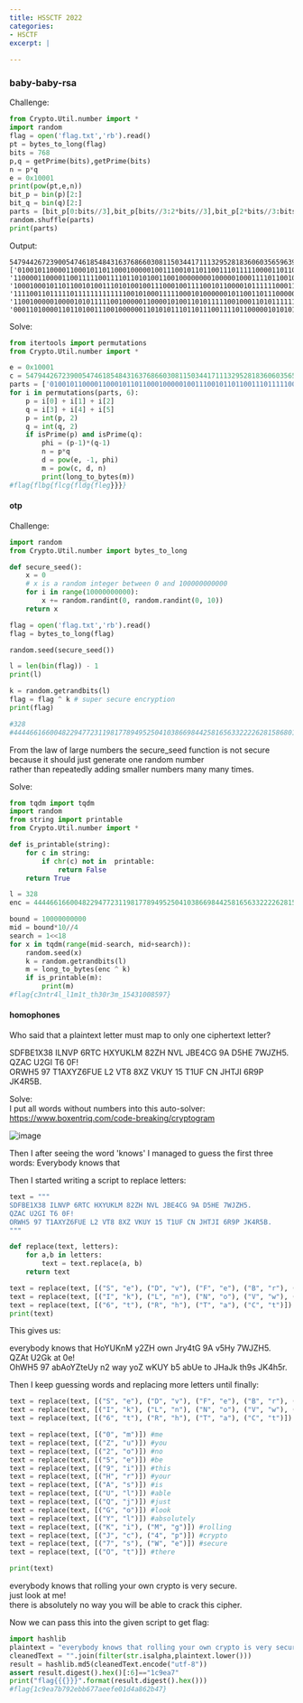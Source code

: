 ```yaml
---
title: HSSCTF 2022
categories:
- HSCTF
excerpt: |
  
---
```


### baby-baby-rsa

Challenge:

```python
from Crypto.Util.number import *
import random
flag = open('flag.txt','rb').read()
pt = bytes_to_long(flag)
bits = 768
p,q = getPrime(bits),getPrime(bits)
n = p*q
e = 0x10001
print(pow(pt,e,n))
bit_p = bin(p)[2:]
bit_q = bin(q)[2:]
parts = [bit_p[0:bits//3],bit_p[bits//3:2*bits//3],bit_p[2*bits//3:bits],bit_q[0:bits//3],bit_q[bits//3:2*bits//3],bit_q[2*bits//3:bits]]
random.shuffle(parts)
print(parts)
```

Output:

```
54794426723900547461854843163768660308115034417111329528183606035659639395104723918632912086419836023341428265596988959206660015436864401403237748771765948022232575597127381504670391300908215025163138869313954305720403722718214862988965792884236612959443476803344992121865817757791519151566895512058656532409472494022672998848036223706004788146906885182892250477746430460414866512005225936680732094537985671236900243908114730784290372829952741399684135984046796
['0100101100001100010110110001000001001110010110110011101111100001101100000101000011111000101110011010010100101100011111000000101010011101100101010000101101110100100010101011100110001010001000000001000110000111011110011001101111110000100010000110000001110011', '1100001100001100111110011110110101001100100000000100000100011110110010010101000011111111000100001000111001100110010010010011110110110010010110110100010110100011011100101001100001010111000100000110101010101011011110110110101010110100011110010000101010000111', '1000100010110110010100111010100100111000100111100101100001011111100011000111110011101011011011100000101011000111010110010010011110100100110000001101110111001000000111100111011011000101010001111101000111100111110010011101011111100100111111011011110110101111', '1111001101111101111111111111001010001111100010100000010110011011100000000110010110000011011110101110001000001111110101101101111000000111101111111000011101011010000110111100000110000001001101101010100000010011000100010111100001011000101101111000101101110100', '1100100000100001010111110010000011000010100110101111100100011010111111110100011011111100001011101001010000100111100011100111000101110001001011110000000000000000000110111100000111100000111111010110010011000010011000110111001010000110011011111101011110000101', '0001101000011011010011100100000011010101110110111001111011000001010101101111110100011011010011111010001111011011100011111110101110101101111100100011111110011111010100001100011000111011010111110101000011110101011110110001011110001111011001101100110100000101']
```

Solve:

```python
from itertools import permutations
from Crypto.Util.number import *

e = 0x10001
c = 54794426723900547461854843163768660308115034417111329528183606035659639395104723918632912086419836023341428265596988959206660015436864401403237748771765948022232575597127381504670391300908215025163138869313954305720403722718214862988965792884236612959443476803344992121865817757791519151566895512058656532409472494022672998848036223706004788146906885182892250477746430460414866512005225936680732094537985671236900243908114730784290372829952741399684135984046796
parts = ['0100101100001100010110110001000001001110010110110011101111100001101100000101000011111000101110011010010100101100011111000000101010011101100101010000101101110100100010101011100110001010001000000001000110000111011110011001101111110000100010000110000001110011', '1100001100001100111110011110110101001100100000000100000100011110110010010101000011111111000100001000111001100110010010010011110110110010010110110100010110100011011100101001100001010111000100000110101010101011011110110110101010110100011110010000101010000111', '1000100010110110010100111010100100111000100111100101100001011111100011000111110011101011011011100000101011000111010110010010011110100100110000001101110111001000000111100111011011000101010001111101000111100111110010011101011111100100111111011011110110101111', '1111001101111101111111111111001010001111100010100000010110011011100000000110010110000011011110101110001000001111110101101101111000000111101111111000011101011010000110111100000110000001001101101010100000010011000100010111100001011000101101111000101101110100', '1100100000100001010111110010000011000010100110101111100100011010111111110100011011111100001011101001010000100111100011100111000101110001001011110000000000000000000110111100000111100000111111010110010011000010011000110111001010000110011011111101011110000101', '0001101000011011010011100100000011010101110110111001111011000001010101101111110100011011010011111010001111011011100011111110101110101101111100100011111110011111010100001100011000111011010111110101000011110101011110110001011110001111011001101100110100000101']
for i in permutations(parts, 6):
    p = i[0] + i[1] + i[2]
    q = i[3] + i[4] + i[5]
    p = int(p, 2)
    q = int(q, 2)
    if isPrime(p) and isPrime(q):
        phi = (p-1)*(q-1)
        n = p*q
        d = pow(e, -1, phi)
        m = pow(c, d, n)
        print(long_to_bytes(m))
#flag{flbg{flcg{fldg{fleg}}}}
```

#### otp

Challenge:

```python
import random
from Crypto.Util.number import bytes_to_long

def secure_seed():
	x = 0
	# x is a random integer between 0 and 100000000000
	for i in range(10000000000):
		x += random.randint(0, random.randint(0, 10))
	return x

flag = open('flag.txt','rb').read()
flag = bytes_to_long(flag)

random.seed(secure_seed())

l = len(bin(flag)) - 1
print(l)

k = random.getrandbits(l)
flag = flag ^ k # super secure encryption
print(flag)

#328
#444466166004822947723119817789495250410386698442581656332222628158680136313528100177866881816893557
```

From the law of large numbers the secure_seed function is not secure because it should just generate one random number <br>
rather than repeatedly adding smaller numbers many many times.

Solve:

```python
from tqdm import tqdm
import random
from string import printable
from Crypto.Util.number import *

def is_printable(string):
    for c in string:
        if chr(c) not in  printable:
            return False
    return True

l = 328
enc = 444466166004822947723119817789495250410386698442581656332222628158680136313528100177866881816893557

bound = 10000000000
mid = bound*10//4
search = 1<<18
for x in tqdm(range(mid-search, mid+search)):
    random.seed(x)
    k = random.getrandbits(l)
    m = long_to_bytes(enc ^ k)
    if is_printable(m):
        print(m)
#flag{c3ntr4l_l1m1t_th30r3m_15431008597}
```

#### homophones

Who said that a plaintext letter must map to only one ciphertext letter?

SDFBE1X38 ILNVP 6RTC HXYUKLM 82ZH NVL JBE4CG 9A D5HE 7WJZH5. <br>
QZAC U2GI T6 0F! <br>
ORWH5 97 T1AXYZ6FUE L2 VT8 8XZ VKUY 15 T1UF CN JHTJI 6R9P JK4R5B.

Solve: <br>
I put all words without numbers into this auto-solver: <br>
https://www.boxentriq.com/code-breaking/cryptogram <br>

![image](https://raw.githubusercontent.com/Connor-McCartney/CTF-files/main/HSCTF-2022/Screenshots/autosolver.png)

Then I after seeing the word 'knows' I managed to guess the first three words: Everybody knows that

Then I started writing a script to replace letters: 

```python
text = """
SDFBE1X38 ILNVP 6RTC HXYUKLM 82ZH NVL JBE4CG 9A D5HE 7WJZH5.
QZAC U2GI T6 0F!
ORWH5 97 T1AXYZ6FUE L2 VT8 8XZ VKUY 15 T1UF CN JHTJI 6R9P JK4R5B.
"""

def replace(text, letters):
    for a,b in letters:
        text = text.replace(a, b)
    return text

text = replace(text, [("S", "e"), ("D", "v"), ("F", "e"), ("B", "r"), ("E", "y"), ("1", "b"), ("X", "o"), ("3", "d"), ("8", "y")]) #everybody
text = replace(text, [("I", "k"), ("L", "n"), ("N", "o"), ("V", "w"), ("P", "s")]) #knows
text = replace(text, [("6", "t"), ("R", "h"), ("T", "a"), ("C", "t")]) #that
print(text)
```

This gives us:

everybody knows that HoYUKnM y2ZH own Jry4tG 9A v5Hy 7WJZH5. <br>
QZAt U2Gk at 0e! <br>
OhWH5 97 abAoYZteUy n2 way yoZ wKUY b5 abUe to JHaJk th9s JK4h5r.

Then I keep guessing words and replacing more letters until finally: <br>

```python
text = replace(text, [("S", "e"), ("D", "v"), ("F", "e"), ("B", "r"), ("E", "y"), ("1", "b"), ("X", "o"), ("3", "d"), ("8", "y")]) #everybody
text = replace(text, [("I", "k"), ("L", "n"), ("N", "o"), ("V", "w"), ("P", "s")]) #knows
text = replace(text, [("6", "t"), ("R", "h"), ("T", "a"), ("C", "t")]) #that

text = replace(text, [("0", "m")]) #me
text = replace(text, [("Z", "u")]) #you
text = replace(text, [("2", "o")]) #no
text = replace(text, [("5", "e")]) #be
text = replace(text, [("9", "i")]) #this
text = replace(text, [("H", "r")]) #your
text = replace(text, [("A", "s")]) #is
text = replace(text, [("U", "l")]) #able
text = replace(text, [("Q", "j")]) #just
text = replace(text, [("G", "o")]) #look
text = replace(text, [("Y", "l")]) #absolutely
text = replace(text, [("K", "i"), ("M", "g")]) #rolling
text = replace(text, [("J", "c"), ("4", "p")]) #crypto
text = replace(text, [("7", "s"), ("W", "e")]) #secure
text = replace(text, [("O", "t")]) #there

print(text)
```

everybody knows that rolling your own crypto is very secure. <br>
just look at me! <br>
there is absolutely no way you will be able to crack this cipher.

Now we can pass this into the given script to get flag:

```python
import hashlib
plaintext = "everybody knows that rolling your own crypto is very secure. just look at me! there is absolutely no way you will be able to crack this cipher."
cleanedText = "".join(filter(str.isalpha,plaintext.lower()))
result = hashlib.md5(cleanedText.encode("utf-8"))
assert result.digest().hex()[:6]=="1c9ea7"
print("flag{{{}}}".format(result.digest().hex()))
#flag{1c9ea7b792ebb677aeefe01d4a862b47}
```

